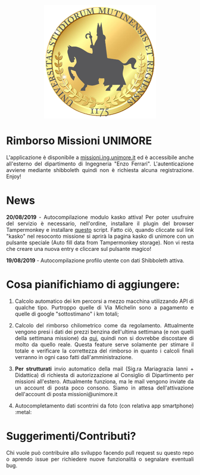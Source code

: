 <!-- ![LOGO](/RimborsiApp/static/RimborsiApp/imgs/missioni_logo.png?raw=true) -->

<p align="center">
  <a href="https://missioni.ing.unimore.it"><img src="/RimborsiApp/static/RimborsiApp/imgs/missioni_logo.png" width="300"></a>
</p>

# Rimborso Missioni UNIMORE

<p align="justify">L'applicazione è disponibile a <a href="https://missioni.ing.unimore.it">missioni.ing.unimore.it</a> ed è accessibile anche all'esterno del dipartimento di Ingegneria "Enzo Ferrari". L'autenticazione avviene mediante shibboleth quindi non è richiesta alcuna registrazione. Enjoy!</p>

# News

<p align="justify"><b>20/08/2019</b> - Autocompilazione modulo kasko attiva! Per poter usufruire del servizio è necessario, nell'ordine, installare
il plugin del browser Tampermonkey e installare <a href="https://raw.githubusercontent.com/prittt/missioni-unimore/master/autocompilatore_richieste_kasko.user.js">questo</a> script. Fatto ciò,
quando cliccate sul link "kasko" nel resoconto missione si aprirà la pagina kasko di unimore con un pulsante speciale (Auto fill data from Tampermonkey storage).
Non vi resta che creare una nuova entry e cliccare sul pulsante magico!</p>
<p><b>19/08/2019</b> - Autocompilazione profilo utente con dati Shibboleth attiva.</p>

# Cosa pianifichiamo di aggiungere:

1. <p align="justify">Calcolo automatico dei km percorsi a mezzo macchina utilizzando API di qualche tipo. Purtroppo quelle di Via Michelin sono a pagamento e quelle di google "sottostimano" i km totali;</p>
1. <p align="justify">Calcolo del rimborso chilometrico come da regolamento. Attualmente vengono presi i dati dei prezzi benzina dell'ultima settimana (e non quelli della settimana missione) da <a href="https://dgsaie.mise.gov.it/prezzi_carburanti_settimanali.php?lang=it_IT">qui</a>, quindi non si dovrebbe discostare di molto da quello reale. Questa feature serve solamente per stimare il totale e verificare la correttezza del rimborso in quanto i calcoli finali verranno in ogni caso fatti dall'amministrazione.</p>
1. <p align="justify"><b>Per strutturati</b> invio automatico della mail (Sig.ra Mariagrazia Ianni + Didattica) di richiesta di autorizzazione al Consiglio di Dipartimento per missioni all'estero. Attualmente funziona, ma le mail vengono inviate da un account di posta poco consono. Siamo in attesa dell'attivazione dell'account di posta missioni@unimore.it</p>
1. <p align="justify">Autocompletamento dati scontrini da foto (con relativa app smartphone) :metal:</p>

# Suggerimenti/Contributi?

<p align="justify">Chi vuole può contribuire allo sviluppo facendo pull request su questo repo o aprendo issue per richiedere nuove funzionalità o segnalare eventuali bug.</p>
